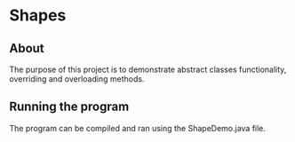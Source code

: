 # Shapes
## About

The purpose of this project is to demonstrate abstract classes functionality, overriding and overloading methods.

## Running the program
The program can be compiled and ran using the ShapeDemo.java file.
